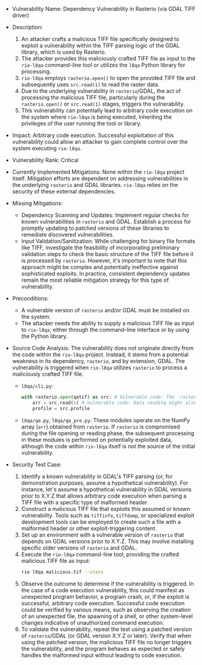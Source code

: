 - Vulnerability Name: Dependency Vulnerability in Rasterio (via GDAL TIFF driver)
- Description:
    1. An attacker crafts a malicious TIFF file specifically designed to exploit a vulnerability within the TIFF parsing logic of the GDAL library, which is used by Rasterio.
    2. The attacker provides this maliciously crafted TIFF file as input to the `rio-l8qa` command-line tool or utilizes the `l8qa` Python library for processing.
    3. `rio-l8qa` employs `rasterio.open()` to open the provided TIFF file and subsequently uses `src.read(1)` to read the raster data.
    4. Due to the underlying vulnerability in `rasterio`/GDAL, the act of processing the malicious TIFF file, particularly during the `rasterio.open()` or `src.read(1)` stages, triggers the vulnerability.
    5. This vulnerability can potentially lead to arbitrary code execution on the system where `rio-l8qa` is being executed, inheriting the privileges of the user running the tool or library.
- Impact: Arbitrary code execution. Successful exploitation of this vulnerability could allow an attacker to gain complete control over the system executing `rio-l8qa`.
- Vulnerability Rank: Critical
- Currently Implemented Mitigations: None within the `rio-l8qa` project itself. Mitigation efforts are dependent on addressing vulnerabilities in the underlying `rasterio` and GDAL libraries. `rio-l8qa` relies on the security of these external dependencies.
- Missing Mitigations:
    - Dependency Scanning and Updates: Implement regular checks for known vulnerabilities in `rasterio` and GDAL. Establish a process for promptly updating to patched versions of these libraries to remediate discovered vulnerabilities.
    - Input Validation/Sanitization: While challenging for binary file formats like TIFF, investigate the feasibility of incorporating preliminary validation steps to check the basic structure of the TIFF file before it is processed by `rasterio`. However, it's important to note that this approach might be complex and potentially ineffective against sophisticated exploits. In practice, consistent dependency updates remain the most reliable mitigation strategy for this type of vulnerability.
- Preconditions:
    - A vulnerable version of `rasterio` and/or GDAL must be installed on the system.
    - The attacker needs the ability to supply a malicious TIFF file as input to `rio-l8qa`, either through the command-line interface or by using the Python library.
- Source Code Analysis:
    The vulnerability does not originate directly from the code within the `rio-l8qa` project. Instead, it stems from a potential weakness in its dependency, `rasterio`, and by extension, GDAL. The vulnerability is triggered when `rio-l8qa` utilizes `rasterio` to process a maliciously crafted TIFF file.
    - `l8qa/cli.py`:
        ```python
        with rasterio.open(qatif) as src: # Vulnerable code: The `rasterio.open` function is responsible for parsing the TIFF file, and if a malicious TIFF is provided, this is where the vulnerability in rasterio/GDAL could be triggered.
            arr = src.read(1) # Vulnerable code: Data reading might also trigger vulnerabilities depending on how rasterio/GDAL handles malformed data structures within the TIFF.
            profile = src.profile
        ```
    - `l8qa/qa.py`, `l8qa/qa_pre.py`: These modules operate on the NumPy array (`arr`) obtained from `rasterio`. If `rasterio` is compromised during the file opening or reading phase, the subsequent processing in these modules is performed on potentially exploited data, although the code within `rio-l8qa` itself is not the source of the initial vulnerability.

- Security Test Case:
    1. Identify a known vulnerability in GDAL's TIFF parsing (or, for demonstration purposes, assume a hypothetical vulnerability). For instance, let's assume a hypothetical vulnerability in GDAL versions prior to X.Y.Z that allows arbitrary code execution when parsing a TIFF file with a specific type of malformed header.
    2. Construct a malicious TIFF file that exploits this assumed or known vulnerability. Tools such as `tiffinfo`, `tiffdump`, or specialized exploit development tools can be employed to create such a file with a malformed header or other exploit-triggering content.
    3. Set up an environment with a vulnerable version of `rasterio` that depends on GDAL versions prior to X.Y.Z. This may involve installing specific older versions of `rasterio` and GDAL.
    4. Execute the `rio-l8qa` command-line tool, providing the crafted malicious TIFF file as input:
       ```bash
       rio l8qa malicious.tif --stats
       ```
    5. Observe the outcome to determine if the vulnerability is triggered. In the case of a code execution vulnerability, this could manifest as unexpected program behavior, a program crash, or, if the exploit is successful, arbitrary code execution. Successful code execution could be verified by various means, such as observing the creation of an unexpected file, the spawning of a shell, or other system-level changes indicative of unauthorized command execution.
    6. To validate the vulnerability, repeat the test using a patched version of `rasterio`/GDAL (or GDAL version X.Y.Z or later). Verify that when using the patched version, the malicious TIFF file no longer triggers the vulnerability, and the program behaves as expected or safely handles the malformed input without leading to code execution.